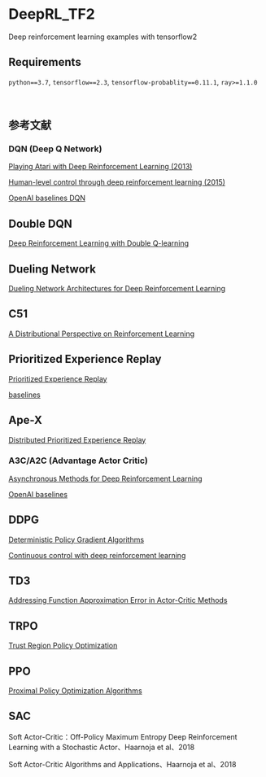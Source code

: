 # DeepRL_TF2

Deep reinforcement learning examples with tensorflow2

## Requirements

`python==3.7`, `tensorflow==2.3`, `tensorflow-probablity==0.11.1`, `ray>=1.1.0`

<br>

## 参考文献

### DQN (Deep Q Network)

[Playing Atari with Deep Reinforcement Learning (2013)](https://arxiv.org/abs/1312.5602)

[Human-level control through deep reinforcement learning (2015)](https://www.nature.com/articles/nature14236.)


[OpenAI baselines DQN](https://openai.com/blog/openai-baselines-dqn/)


## Double DQN

[Deep Reinforcement Learning with Double Q-learning](https://arxiv.org/abs/1509.06461)


## Dueling Network

[Dueling Network Architectures for Deep Reinforcement Learning](https://arxiv.org/abs/1511.06581)


## C51

[A Distributional Perspective on Reinforcement Learning](https://arxiv.org/abs/1707.06887)


## Prioritized Experience Replay

[Prioritized Experience Replay](https://arxiv.org/abs/1511.05952)

[baselines](https://github.com/openai/baselines/blob/master/baselines/deepq/replay_buffer.py)


## Ape-X

[Distributed Prioritized Experience Replay](https://arxiv.org/pdf/1803.00933.pdf)


### A3C/A2C (Advantage Actor Critic)

[Asynchronous Methods for Deep Reinforcement Learning](https://arxiv.org/abs/1602.01783)


[OpenAI baselines](https://openai.com/blog/baselines-acktr-a2c/)


## DDPG

[Deterministic Policy Gradient Algorithms](http://proceedings.mlr.press/v32/silver14.pdf)

[Continuous control with deep reinforcement learning](https://arxiv.org/abs/1509.02971)


## TD3

[Addressing Function Approximation Error in Actor-Critic Methods](https://arxiv.org/abs/1802.09477)

## TRPO

[Trust Region Policy Optimization](https://arxiv.org/abs/1502.05477)


## PPO

[Proximal Policy Optimization Algorithms](https://arxiv.org/abs/1707.06347)



## SAC

Soft Actor-Critic：Off-Policy Maximum Entropy Deep Reinforcement Learning with a Stochastic Actor、Haarnoja et al、2018

Soft Actor-Critic Algorithms and Applications、Haarnoja et al、2018


